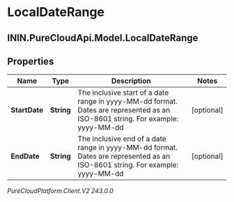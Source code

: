 # LocalDateRange

## ININ.PureCloudApi.Model.LocalDateRange

## Properties

|Name | Type | Description | Notes|
|------------ | ------------- | ------------- | -------------|
| **StartDate** | **String** | The inclusive start of a date range in yyyy-MM-dd format. Dates are represented as an ISO-8601 string. For example: yyyy-MM-dd | [optional] |
| **EndDate** | **String** | The inclusive end of a date range in yyyy-MM-dd format. Dates are represented as an ISO-8601 string. For example: yyyy-MM-dd | [optional] |



_PureCloudPlatform.Client.V2 243.0.0_
